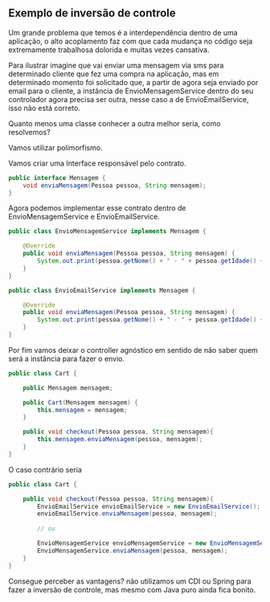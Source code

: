 ## Exemplo de inversão de controle

Um grande problema que temos é a interdependência dentro de uma aplicação,
o alto acoplamento faz com que cada mudança no código seja extremamente trabalhosa
dolorida e muitas vezes cansativa.

Para ilustrar imagine que vai enviar uma mensagem via sms para determinado cliente que
fez uma compra na aplicação, mas em determinado momento foi solicitado que, a partir de
agora seja enviado por email para o cliente, a instância de EnvioMensagemService 
dentro do seu controlador agora precisa ser outra, nesse caso a de EnvioEmailService, 
isso não está correto.

Quanto menos uma classe conhecer a outra melhor seria, como resolvemos?

Vamos utilizar polimorfismo.

Vamos criar uma Interface responsável pelo contrato.

```java
public interface Mensagem {
    void enviaMensagem(Pessoa pessoa, String mensagem);
}
```

Agora podemos implementar esse contrato dentro de EnvioMensagemService e EnvioEmailService.

```java
public class EnvioMensagemService implements Mensagem {

    @Override
    public void enviaMensagem(Pessoa pessoa, String mensagem) {
        System.out.print(pessoa.getNome() + " - " + pessoa.getIdade() + " - " + mensagem);
    }
}
```

```java
public class EnvioEmailService implements Mensagem {

    @Override
    public void enviaMensagem(Pessoa pessoa, String mensagem) {
        System.out.print(pessoa.getNome() + " - " + pessoa.getIdade() + " - " + mensagem);
    }
}
```

Por fim vamos deixar o controller agnóstico em sentido de não saber quem será a instância para
fazer o envio.

```java
public class Cart {

    public Mensagem mensagem;

    public Cart(Mensagem mensagem) {
        this.mensagem = mensagem;
    }

    public void checkout(Pessoa pessoa, String mensagem){
        this.mensagem.enviaMensagem(pessoa, mensagem);
    }
}
```
O caso contrário seria
```java
public class Cart {

    public void checkout(Pessoa pessoa, String mensagem){
        EnvioEmailService envioEmailService = new EnvioEmailService();
        envioEmailService.enviaMensagem(pessoa, mensagem);
        
        // ou 

        EnvioMensagemService envioMensagemService = new EnvioMensagemService();
        EnvioMensagemService.enviaMensagem(pessoa, mensagem);
    }
}
```

Consegue perceber as vantagens? não utilizamos um CDI ou Spring para fazer a inversão de controle,
mas mesmo com Java puro ainda fica bonito.